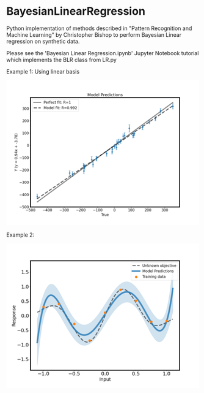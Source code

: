 # BayesianLinearRegression
Python implementation of methods described in "Pattern Recognition and Machine Learning" by Christopher Bishop to perform Bayesian Linear regression on synthetic data.

Please see the 'Bayesian Linear Regression.ipynb' Jupyter Notebook tutorial which implements the BLR class from LR.py

Example 1: Using linear basis

![Alt text](Figures/example_1.png?raw=true "Linear basis example")

Example 2:

![Alt text](Figures/example_2.png?raw=true "Non-linear basis example")
